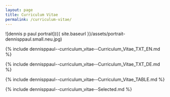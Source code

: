 ```yaml
---
layout: page
title: Curriculum Vitae
permalink: /curriculum-vitae/
---
```


![dennis p paul portrait]({{ site.baseurl }}/assets/portrait-dennisppaul.small.neu.jpg)

{% include dennisppaul--curriculum_vitae--Curriculum_Vitae_TXT_EN.md %}

{% include dennisppaul--curriculum_vitae--Curriculum_Vitae_TXT_DE.md %}

{% include dennisppaul--curriculum_vitae--Curriculum_Vitae_TABLE.md %}

{% include dennisppaul--curriculum_vitae--Selected.md %}
